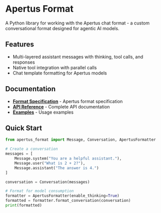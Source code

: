 # Apertus Format

A Python library for working with the Apertus chat format - a custom conversational format designed for agentic AI models.

## Features

- Multi-layered assistant messages with thinking, tool calls, and responses
- Native tool integration with parallel calls
- Chat template formatting for Apertus models

## Documentation

- **[Format Specification](docs/format.md)** - Apertus format specification
- **[API Reference](docs/python.md)** - Complete API documentation
- **[Examples](examples/)** - Usage examples

## Quick Start

```python
from apertus_format import Message, Conversation, ApertusFormatter

# Create a conversation
messages = [
    Message.system("You are a helpful assistant."),
    Message.user("What is 2 + 2?"),
    Message.assistant("The answer is 4.")
]

conversation = Conversation(messages)

# Format for model consumption
formatter = ApertusFormatter(enable_thinking=True)
formatted = formatter.format_conversation(conversation)
print(formatted)
```

